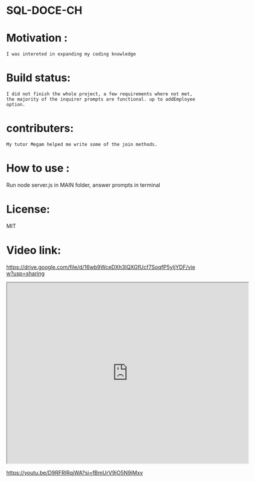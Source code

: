 # SQL-DOCE-CH

# Motivation :
    I was intereted in expanding my coding knowledge

# Build status:
    I did not finish the whole project, a few requirements where not met, the majority of the inquirer prompts are functional. up to addEmployee option. 
# contributers:
    My tutor Megam helped me write some of the join methods. 
# How to use :
Run node server.js in MAIN folder, answer prompts in terminal
# License:
 MIT 
# Video link: 
https://drive.google.com/file/d/16wb9WceDXh3IQXGfUcf7SoqfP5yIjYDF/view?usp=sharing

<iframe src="https://drive.google.com/file/d/16wb9WceDXh3IQXGfUcf7SoqfP5yIjYDF/preview" width="640" height="480"></iframe>

https://youtu.be/D9RFRlRqjWA?si=fBmUrV9jO5N9jMxv

